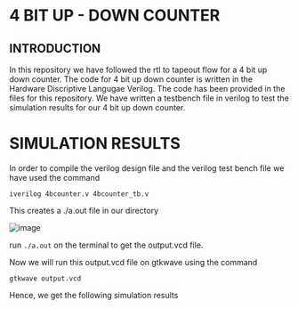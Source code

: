 # 4 BIT UP - DOWN COUNTER

## INTRODUCTION

In this repository we have followed the rtl to tapeout flow for a 4 bit up down counter. The code for 4 bit up down counter is written in the Hardware Discriptive Langugae Verilog. The code has been provided in the files for this repository. We have written a testbench file in verilog to test the simulation results for our 4 bit up down counter.

# SIMULATION RESULTS 

In order to compile the verilog design file and the verilog test bench file we have used the command

```iverilog 4bcounter.v 4bcounter_tb.v```

 This creates a ./a.out file in our directory 

![image](https://github.com/dishak14/pes_4bcounter/assets/92496153/4d7382f9-3999-4c0c-b662-a407c05b95f0)

run ```./a.out``` on the terminal to get the output.vcd file.

Now we will run this output.vcd file on gtkwave using the command 

```gtkwave output.vcd```

Hence, we get the following simulation results



